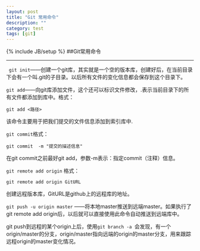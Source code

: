 ```yaml
---
layout: post
title: "Git 常用命令"
description: ""
category: test
tags: [git]
---
```

{% include JB/setup %}
##Git常用命令
* * *
      
``` git init```——创建一个git库，其实就是一个空的版本库，创建好后，在当前目录下会有一个叫.git的子目录。以后所有文件的变化信息都会保存到这个目录下。

```git add```——向git库添加文件，这个还可以标识文件修改，.表示当前目录下的所有文件都添加到库中。格式：  

    git add <路径>
该命令主要用于把我们提交的文件信息添加到索引库中.

       
```git commit```格式：
    
    git commit  -m "提交的描述信息"
在git commit之前最好git add，参数-m表示：指定commit（注释）信息。
      
      
```git remote add origin``` 格式：

    git remote add origin GitURL
创建远程版本库，GitURL是github上的远程库的地址。

```git push -u origin master``` ——将本地master推送到远端master。如果执行了git remote add origin后，以后就可以直接使用此命令自动推送到远端库中。    

git push到远程的某个origin上后，使用```git branch -a ```会发现，有一个origin/master的分支，origin/master指向远端的origin的master分支，用来跟踪远程origin的master变化情况。